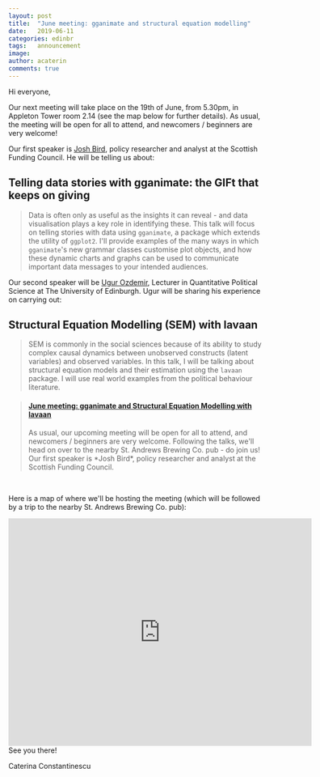 ```yaml
---
layout: post
title:  "June meeting: gganimate and structural equation modelling"
date:   2019-06-11
categories: edinbr
tags:   announcement
image:
author: acaterin
comments: true
---
```




Hi everyone,
<br/>



Our next meeting will take place on the 19th of June, from 5.30pm, in Appleton Tower room 2.14 (see the map below for further details). As usual, the meeting will be open for all to attend, and newcomers / beginners are very welcome!


Our first speaker is [Josh Bird](https://www.linkedin.com/in/jbirdpolicy/), policy researcher and analyst at the Scottish Funding Council. He will be telling us about:

## Telling data stories with gganimate: the GIFt that keeps on giving

>Data is often only as useful as the insights it can reveal - and data visualisation plays a key role in identifying these. This talk will focus on telling stories with data using `gganimate`, a package which extends the utility of `ggplot2`. I'll provide examples of the many ways in which `gganimate`'s new grammar classes customise plot objects, and how these dynamic charts and graphs can be used to communicate important data messages to your intended audiences.




Our second speaker will be [Ugur Ozdemir](http://www.pol.ed.ac.uk/people/academic_staff/ugur_ozdemir), Lecturer in Quantitative Political Science at The University of Edinburgh. Ugur will be sharing his experience on carrying out:

## Structural Equation Modelling (SEM) with lavaan

> SEM is commonly in the social sciences because of its ability to study complex causal dynamics between unobserved constructs (latent variables) and observed variables. In this talk, I will be talking about structural equation models and their estimation using the `lavaan` package. I will use real world examples from the political behaviour literature.
 



<blockquote class="embedly-card"><h4><a href="https://www.meetup.com/EdinbR/events/262238656">June meeting: gganimate and Structural Equation Modelling with lavaan</a></h4><p>As usual, our upcoming meeting will be open for all to attend, and newcomers / beginners are very welcome. Following the talks, we'll head on over to the nearby St. Andrews Brewing Co. pub - do join us! Our first speaker is *Josh Bird*, policy researcher and analyst at the Scottish Funding Council.</p></blockquote>
<script async src="//cdn.embedly.com/widgets/platform.js" charset="UTF-8"></script>




<br/>




Here is a map of where we'll be hosting the meeting (which will be followed by a trip to the nearby St. Andrews Brewing Co. pub):

<iframe src="https://www.google.com/maps/embed?pb=!1m18!1m12!1m3!1d2234.2880000891505!2d-3.1891977839617285!3d55.94438008466733!2m3!1f0!2f0!3f0!3m2!1i1024!2i768!4f13.1!3m3!1m2!1s0x4887c783851c5b41%3A0x3d222164a50901a6!2sAppleton+Tower%2C+11+Crichton+St%2C+Edinburgh+EH8+9LE!5e0!3m2!1sen!2suk!4v1560293102541!5m2!1sen!2suk" width="600" height="450" frameborder="0" style="border:0" allowfullscreen></iframe>

<br/>
See you there!

Caterina Constantinescu
